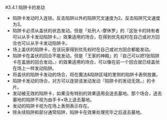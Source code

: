 #3.4.1        陷阱卡的发动
* 陷阱卡发动时入连锁。反击陷阱以外的陷阱咒文速度为2。反击陷阱咒文速度为3。
* 陷阱卡必须从盖伏的状态发动。但是「处刑人-摩休罗」的『这张卡的持有者可以从手卡发动陷阱卡。』效果适用的场合，在得到优先权时在自己或对方回合也可以从手卡发动陷阱卡。
* 场上盖伏的陷阱卡，在该玩家得到优先权时在自己或对方回合都能发动。
* 陷阱卡在盖伏的回合不能发动。但是「王家的神殿」的『自己可以把1张陷阱卡在盖放的回合发动。』的效果适用的场合，可以像在前一个回合就已经盖伏在场上一样发动陷阱。
* 将盖伏的陷阱卡发动的场合，将在魔法&陷阱区域的里侧的陷阱卡表侧放置。
* 陷阱卡发动的场合，对方可以连锁该发动发动『陷阱卡的发动无效。』的卡片。
* 发动被无效的陷阱卡，如果没有特别的效果适用会送去墓地。那个场合，送去墓地的陷阱不视为由手卡•场上送去墓地。
* 发动的陷阱卡视为在场上表侧表示存在。
* 除永续陷阱和部分通常陷阱，陷阱卡在效果处理完毕之后送去墓地。
